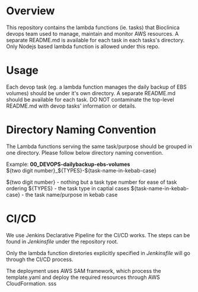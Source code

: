 # Overview
This repository contains the lambda functions (ie. tasks) that Bioclinica devops team used to manage, maintain and monitor AWS resources. A separate README.md is available for each task in each tasks's directory. Only Nodejs based lambda function is allowed under this repo.

# Usage
Each devop task (eg. a lambda function manages the daily backup of EBS volumes) should be under it's own directory. A separate README.md should be available for each task. DO NOT contaminate the top-level README.md  with devop tasks' information or details.

# Directory Naming Convention
The Lambda functions serving the same task/purpose should be grouped in one directory. Please follow below directory naming convention.

Example: **00_DEVOPS-dailybackup-ebs-volumes**  
${two digit number}_${TYPES}-${task-name-in-kebab-case}  

${two digit number} - nothing but a task type number for ease of task ordering
${TYPES} - the task type in captial cases
${task-name-in-kebab-case} - the task name/purpose in kebab case  

# CI/CD
We use Jenkins Declarative Pipeline for the CI/CD works. The steps can be found in _Jenkinsfile_ under the repository root.

Only the lambda function diretories explicitly specified in _Jenkinsfile_ will go through the CI/CD process.

The deployment uses AWS SAM framework, which process the template.yaml and deploy the required resources through AWS CloudFormation.
sss